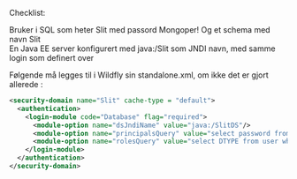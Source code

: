 Checklist:

Bruker i SQL som heter Slit med passord Mongoper! 
Og et schema med navn Slit  
En Java EE server konfigurert med java:/Slit som JNDI navn, med samme login som definert over 


Følgende må legges til i Wildfly sin standalone.xml, om ikke det er gjort allerede :  
```xml
<security-domain name="Slit" cache-type = "default">
  <authentication>
    <login-module code="Database" flag="required">
      <module-option name="dsJndiName" value="java:/SlitDS"/>
      <module-option name="principalsQuery" value="select password from user where user=?"/>
      <module-option name="rolesQuery" value="select DTYPE from user where user=?"/>
    </login-module>
  </authentication>
</security-domain>
```
